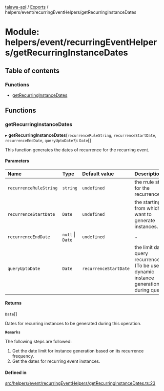 [talawa-api](../README.md) / [Exports](../modules.md) / helpers/event/recurringEventHelpers/getRecurringInstanceDates

# Module: helpers/event/recurringEventHelpers/getRecurringInstanceDates

## Table of contents

### Functions

- [getRecurringInstanceDates](helpers_event_recurringEventHelpers_getRecurringInstanceDates.md#getrecurringinstancedates)

## Functions

### getRecurringInstanceDates

▸ **getRecurringInstanceDates**(`recurrenceRuleString`, `recurrenceStartDate`, `recurrenceEndDate`, `queryUptoDate?`): `Date`[]

This function generates the dates of recurrence for the recurring event.

#### Parameters

| Name | Type | Default value | Description |
| :------ | :------ | :------ | :------ |
| `recurrenceRuleString` | `string` | `undefined` | the rrule string for the recurrenceRule. |
| `recurrenceStartDate` | `Date` | `undefined` | the starting date from which we want to generate instances. |
| `recurrenceEndDate` | ``null`` \| `Date` | `undefined` | - |
| `queryUptoDate` | `Date` | `recurrenceStartDate` | the limit date to query recurrenceRules (To be used for dynamic instance generation during queries). |

#### Returns

`Date`[]

Dates for recurring instances to be generated during this operation.

**`Remarks`**

The following steps are followed:
1. Get the date limit for instance generation based on its recurrence frequency.
2. Get the dates for recurring event instances.

#### Defined in

[src/helpers/event/recurringEventHelpers/getRecurringInstanceDates.ts:23](https://github.com/PalisadoesFoundation/talawa-api/blob/9fa6a1c/src/helpers/event/recurringEventHelpers/getRecurringInstanceDates.ts#L23)
